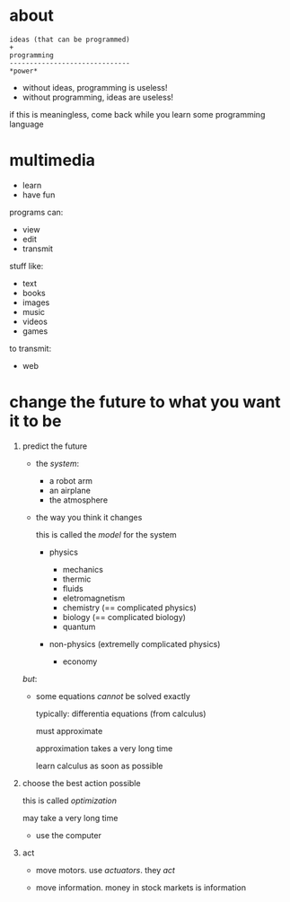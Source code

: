 # about

    ideas (that can be programmed)
    +
    programming
    ------------------------------
    *power*

- without ideas, programming is useless!
- without programming, ideas are useless!

if this is meaningless, come back while you learn some programming language

# multimedia

- learn
- have fun

programs can:

- view
- edit
- transmit

stuff like:

- text
- books
- images
- music
- videos
- games

to transmit:

- web

# change the future to what you want it to be

1. predict the future

    - the *system*:
    
        - a robot arm
        - an airplane
        - the atmosphere

    - the way you think it changes

        this is called the *model* for the system

        - physics

            - mechanics
            - thermic
            - fluids
            - eletromagnetism
            - chemistry (== complicated physics)
            - biology (== complicated biology)
            - quantum

        - non-physics (extremelly complicated physics)
        
            - economy

    *but*:

    - some equations *cannot* be solved exactly

        typically: differentia equations (from calculus)

        must approximate

        approximation takes a very long time

        learn calculus as soon as possible

2. choose the best action possible

    this is called *optimization*

    may take a very long time

    - use the computer

3. act

    - move motors. use *actuators*. they *act*

    - move information. money in stock markets is information

